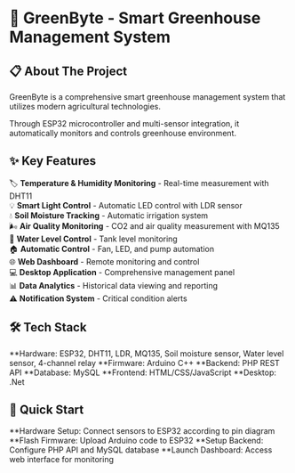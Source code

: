 # 🌱 GreenByte - Smart Greenhouse Management System

## 📋 About The Project
GreenByte is a comprehensive smart greenhouse management system that utilizes modern agricultural technologies.

Through ESP32 microcontroller and multi-sensor integration, it automatically monitors and controls greenhouse environment.

## ✨ Key Features

🏷️ **Temperature & Humidity Monitoring** - Real-time measurement with DHT11  
💡 **Smart Light Control** - Automatic LED control with LDR sensor  
💧 **Soil Moisture Tracking** - Automatic irrigation system  
🌬️ **Air Quality Monitoring** - CO2 and air quality measurement with MQ135  
🚰 **Water Level Control** - Tank level monitoring  
🏠 **Automatic Control** - Fan, LED, and pump automation  
🌐 **Web Dashboard** - Remote monitoring and control  
💻 **Desktop Application** - Comprehensive management panel  
📊 **Data Analytics** - Historical data viewing and reporting  
⚠️ **Notification System** - Critical condition alerts

## 🛠️ Tech Stack
**Hardware: ESP32, DHT11, LDR, MQ135, Soil moisture sensor, Water level sensor, 4-channel relay
**Firmware: Arduino C++
**Backend: PHP REST API
**Database: MySQL
**Frontend: HTML/CSS/JavaScript
**Desktop: .Net 

## 🚀 Quick Start
**Hardware Setup: Connect sensors to ESP32 according to pin diagram
**Flash Firmware: Upload Arduino code to ESP32
**Setup Backend: Configure PHP API and MySQL database
**Launch Dashboard: Access web interface for monitoring
